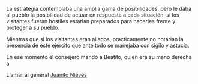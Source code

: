 La estrategia contemplaba una amplia gama de posibilidades, pero le daba al pueblo la
posibilidad de actuar en respuesta a cada situación, si los visitantes fueran hostiles
estarian preparados para hacerles frente y proteger a su pueblo.

Mientras que si los visitantes eran aliados, practicamente no notarian la presencia de 
este ejercito que ante todo se manejaba con sigilo y astucia.

En ese momento el consejero mandó a Beatito, quien era su mano derecha a

Llamar al general [Juanito Nieves](juanito/juanito.md)
